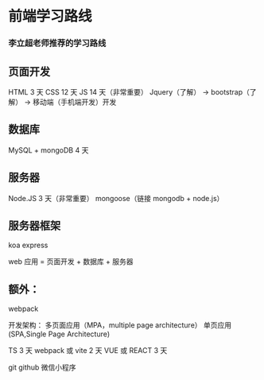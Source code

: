 # 前端学习路线

### 李立超老师推荐的学习路线

## 页面开发

HTML 3 天
CSS 12 天
JS 14 天（非常重要）
Jquery（了解） -> bootstrap（了解） -> 移动端（手机端开发）开发

## 数据库

MySQL + mongoDB 4 天

## 服务器

Node.JS 3 天（非常重要）
mongoose（链接 mongodb + node.js）

## 服务器框架

koa
express

web 应用 = 页面开发 + 数据库 + 服务器

## 额外：

webpack

开发架构：
多页面应用（MPA，multiple page architecture）
单页应用(SPA,Single Page Architecture)

TS 3 天
webpack 或 vite 2 天
VUE 或 REACT 3 天

git
github
微信小程序